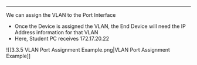 
---
We can assign the VLAN to the Port Interface
- Once the Device is assigned the VLAN, the End Device will need the IP Address information for that VLAN
- Here, Student PC receives 172.17.20.22

![[3.3.5 VLAN Port Assignment Example.png|VLAN Port Assignment Example]]